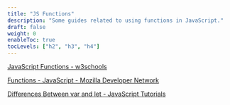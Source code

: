 ```yaml
---
title: "JS Functions"
description: "Some guides related to using functions in JavaScript."
draft: false
weight: 0
enableToc: true
tocLevels: ["h2", "h3", "h4"]
---
```


[JavaScript Functions - w3schools](https://www.w3schools.com/js/js_functions.asp)

[Functions - JavaScript - Mozilla Developer Network](https://developer.mozilla.org/en-US/docs/Web/JavaScript/Reference/Functions)

[Differences Between var and let - JavaScript Tutorials](https://www.javascripttutorial.net/es6/difference-between-var-and-let/)
